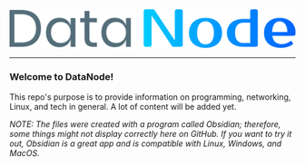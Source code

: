 <img src="https://github.com/n-anselm/DataNode/blob/main/res/datanode.png" title="DataNode" />

---

### Welcome to DataNode!

This repo's purpose is to provide information on programming, networking, Linux, and tech in general. A lot of content will be added yet.

*NOTE: The files were created with a program called Obsidian; therefore, some things might not display correctly here on GitHub. If you want to try it out, Obsidian is a great app and is compatible with Linux, Windows, and MacOS.*
